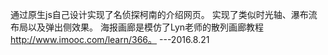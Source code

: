 通过原生js自己设计实现了名侦探柯南的介绍网页。
实现了类似时光轴、瀑布流布局以及弹出侧效果。
海报画廊是模仿了Lyn老师的散列画廊教程 http://www.imooc.com/learn/366。
---2016.8.21
